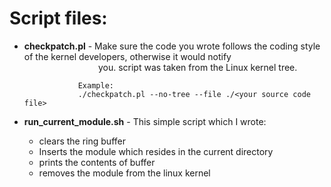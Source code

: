 Script files:
=============

* **checkpatch.pl** - Make sure the code you wrote follows the coding style of the kernel developers, otherwise it would notify 
&nbsp;&nbsp;&nbsp;&nbsp;&nbsp;&nbsp;&nbsp;&nbsp;&nbsp;&nbsp;&nbsp;&nbsp;&nbsp;&nbsp;&nbsp;&nbsp;&nbsp;&nbsp;&nbsp;&nbsp;&nbsp;&nbsp;&nbsp;&nbsp;&nbsp;&nbsp;&nbsp;&nbsp;&nbsp;&nbsp;you. script was taken from the Linux kernel tree.
                  
                  Example: 
                  ./checkpatch.pl --no-tree --file ./<your source code file>

* **run_current_module.sh** - 
  This simple script which I wrote: 
  * clears the ring buffer
  * Inserts the module which resides in the current directory
  * prints the contents of buffer
  * removes the module from the linux kernel
                          
